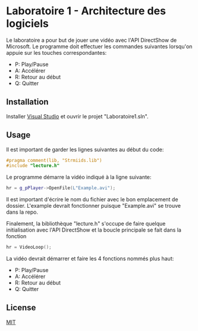 # Laboratoire 1 - Architecture des logiciels

Le laboratoire a pour but de jouer une vidéo avec l'API DirectShow de Microsoft. Le programme doit effectuer les commandes suivantes lorsqu'on appuie sur les touches correspondantes:
* P: Play/Pause
* A: Accélérer
* R: Retour au début
* Q: Quitter

## Installation

Installer [Visual Studio](https://visualstudio.microsoft.com/fr/downloads/) et ouvrir le projet "Laboratoire1.sln".

## Usage
Il est important de garder les lignes suivantes au début du code:
```cpp
#pragma comment(lib, "Strmiids.lib")
#include "lecture.h"
```
Le programme démarre la vidéo indiqué à la ligne suivante:

```cpp
hr = g_pPlayer->OpenFile(L"Example.avi");
```
Il est important d'écrire le nom du fichier avec le bon emplacement de dossier. L'example devrait fonctionner puisque "Example.avi" se trouve dans la repo.

Finalement, la bibliothèque "lecture.h" s'occupe de faire quelque initialisation avec l'API DirectShow et la boucle principale se fait dans la fonction
```cpp
hr = VideoLoop();
``` 
La vidéo devrait démarrer et faire les 4 fonctions nommés plus haut:
* P: Play/Pause
* A: Accélérer
* R: Retour au début
* Q: Quitter

## License
[MIT](https://choosealicense.com/licenses/mit/)